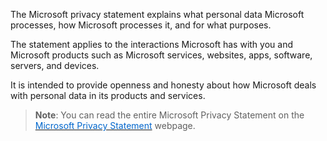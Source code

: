 
The Microsoft privacy statement explains what personal data Microsoft processes, how Microsoft processes it, and for what purposes.

The statement applies to the interactions Microsoft has with you and Microsoft products such as Microsoft services, websites, apps, software, servers, and devices.

It is intended to provide openness and honesty about how Microsoft deals with personal data in its products and services.

> **Note**: You can read the entire Microsoft Privacy Statement on the <a href="https://privacy.microsoft.com/en-us/privacystatement" target="_blank"><span style="color: #0066cc;" color="#0066cc">Microsoft Privacy Statement</span></a> webpage.


